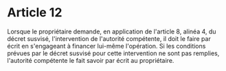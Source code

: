 # Article 12

Lorsque le propriétaire demande, en application de l'article 8, alinéa 4, du décret susvisé, l'intervention de l'autorité compétente, il doit le faire par écrit en s'engageant à financer lui-même l'opération. Si les conditions prévues par le décret susvisé pour cette intervention ne sont pas remplies, l'autorité compétente le fait savoir par écrit au propriétaire.
